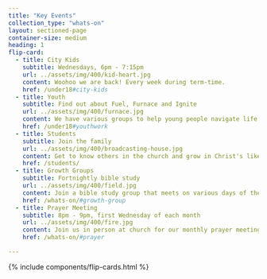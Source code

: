 ```yaml
---
title: "Key Events"
collection_type: "whats-on"
layout: sectioned-page
container-size: medium
heading: 1
flip-card:
  - title: City Kids
    subtitle: Wednesdays, 6pm - 7:15pm
    url: ../assets/img/400/kid-heart.jpg
    content: Woohoo we are back! Every week during term-time.
    href: /under18#city-kids
  - title: Youth
    subtitle: Find out about Fuel, Furnace and Ignite
    url: ../assets/img/400/furnace.jpg
    content: We have various groups to help young people navigate life and faith.
    href: /under18#youthwork
  - title: Students
    subtitle: Join the family
    url: ../assets/img/400/broadcasting-house.jpg
    content: Get to know others in the church and grow in Christ's likeness.
    href: /students/
  - title: Growth Groups
    subtitle: Fortnightly bible study
    url: ../assets/img/400/field.jpg
    content: Join a bible study group that meets on various days of the week.
    href: /whats-on/#growth-group
  - title: Prayer Meeting
    subtitle: 8pm - 9pm, first Wednesday of each month
    url: ../assets/img/400/fire.jpg
    content: Join us in person at church for our monthly prayer meeting.
    href: /whats-on/#prayer

---
```


{% include components/flip-cards.html %}

